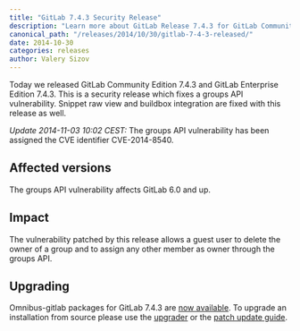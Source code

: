 ```yaml
---
title: "GitLab 7.4.3 Security Release"
description: "Learn more about GitLab Release 7.4.3 for GitLab Community Edition (CE) and Enterprise Edition (EE)"
canonical_path: "/releases/2014/10/30/gitlab-7-4-3-released/"
date: 2014-10-30
categories: releases
author: Valery Sizov
---
```


Today we released GitLab Community Edition 7.4.3 and GitLab Enterprise Edition
7.4.3. This is a security release which fixes a groups API vulnerability.
Snippet raw view and buildbox integration are fixed with this release as well.

_Update 2014-11-03 10:02 CEST:_ The groups API vulnerability has been assigned the CVE identifier CVE-2014-8540.

## Affected versions

The groups API vulnerability affects GitLab 6.0 and up.

## Impact

The vulnerability patched by this release allows a guest user to delete the owner of a group and to assign any other member as owner through the groups API.

## Upgrading
Omnibus-gitlab packages for GitLab 7.4.3 are [now
available](/install/). To upgrade an installation
from source please use the
[upgrader](http://doc.gitlab.com/ce/update/upgrader.html) or the [patch update
guide](http://doc.gitlab.com/ce/update/patch_versions.html).
